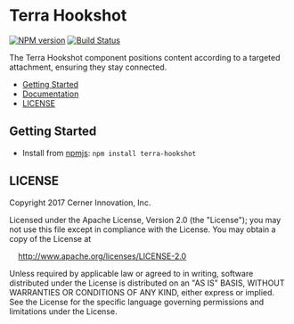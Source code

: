# Terra Hookshot


[![NPM version](http://img.shields.io/npm/v/terra-hookshot.svg)](https://www.npmjs.org/package/terra-hookshot)
[![Build Status](https://travis-ci.org/cerner/terra-framework.svg?branch=master)](https://travis-ci.org/cerner/terra-framework)

The Terra Hookshot component positions content according to a targeted attachment, ensuring they stay connected.

- [Getting Started](#getting-started)
- [Documentation](https://github.com/cerner/terra-framework/tree/master/packages/terra-hookshot/docs)
- [LICENSE](#license)

## Getting Started

- Install from [npmjs](https://www.npmjs.com): `npm install terra-hookshot`

## LICENSE

Copyright 2017 Cerner Innovation, Inc.

Licensed under the Apache License, Version 2.0 (the "License"); you may not use this file except in compliance with the License. You may obtain a copy of the License at

&nbsp;&nbsp;&nbsp;&nbsp;http://www.apache.org/licenses/LICENSE-2.0

Unless required by applicable law or agreed to in writing, software distributed under the License is distributed on an "AS IS" BASIS, WITHOUT WARRANTIES OR CONDITIONS OF ANY KIND, either express or implied. See the License for the specific language governing permissions and limitations under the License.
